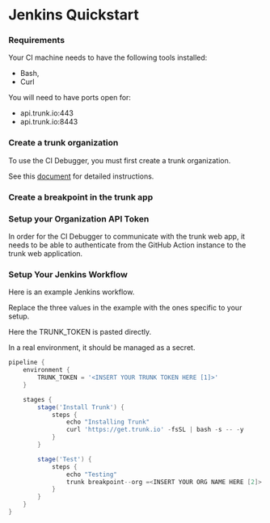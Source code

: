 # Jenkins Quickstart

### Requirements

Your CI machine needs to have the following tools installed:

- Bash,
- Curl

You will need to have ports open for:

- api.trunk.io:443
- api.trunk.io:8443

### Create a trunk organization

To use the CI Debugger, you must first create a trunk organization.

See this [document](https://docs.trunk.io/administration/manage-members-and-organizations) for detailed instructions.

### Create a breakpoint in the trunk app

### Setup your Organization API Token

In order for the CI Debugger to communicate with the trunk web app, it needs to be able to authenticate from the GitHub Action instance to the trunk web application.

### Setup Your Jenkins Workflow

Here is an example Jenkins workflow.

Replace the three values in the example with the ones specific to your setup.

Here the TRUNK_TOKEN is pasted directly.

In a real environment, it should be managed as a secret.

```groovy
pipeline {
    environment {
        TRUNK_TOKEN = '<INSERT YOUR TRUNK TOKEN HERE [1]>'
    }

    stages {
        stage('Install Trunk') {
            steps {
                echo "Installing Trunk"
                curl 'https://get.trunk.io' -fsSL | bash -s -- -y
            }
        }

        stage('Test') {
            steps {
                echo "Testing"
                trunk breakpoint--org =<INSERT YOUR ORG NAME HERE [2]> --id=<Breakpoint Name [3] > --/bin/false
            }
        }
    }
}
```
